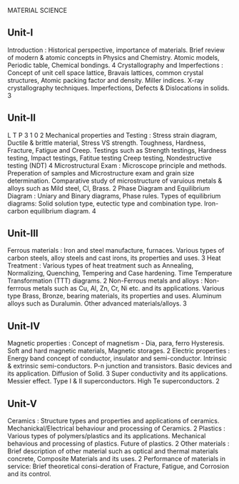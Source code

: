 MATERIAL SCIENCE
## Unit-I
Introduction : Historical perspective, importance of materials. Brief review of modern &
atomic concepts in Physics and Chemistry. Atomic models, Periodic table, Chemical
bondings. 4
Crystallography and Imperfections : Concept of unit cell space lattice, Bravais lattices,
common crystal structures, Atomic packing factor and density. Miller indices. X-ray
crystallography techniques. Imperfections, Defects & Dislocations in solids. 3
## Unit-II
L T P
3 1 0
2
Mechanical properties and Testing : Stress strain diagram, Ductile & brittle material,
Stress VS strength. Toughness, Hardness, Fracture, Fatigue and Creep. Testings such as
Strength testings, Hardness testing, Impact testings, Fatitue testing Creep testing, Nondestructive testing (NDT) 4
Microstructural Exam : Microscope principle and methods. Preperation of samples and
Microstructure exam and grain size determination. Comparative study of microstructure
of varuious metals & alloys such as Mild steel, CI, Brass. 2
Phase Diagram and Equilibrium Diagram : Uniary and Binary diagrams, Phase rules.
Types of equilibrium diagrams: Solid solution type, eutectic type and combination type.
Iron-carbon equilibrium diagram. 4
## Unit-III
Ferrous materials : Iron and steel manufacture, furnaces. Various types of carbon steels,
alloy steels and cast irons, its properties and uses. 3
Heat Treatment : Various types of heat treatment such as Annealing, Normalizing,
Quenching, Tempering and Case hardening. Time Temperature Transformation (TTT)
diagrams. 2
Non-Ferrous metals and alloys : Non-ferrrous metals such as Cu, Al, Zn, Cr, Ni etc.
and its applications. Various type Brass, Bronze, bearing materials, its properties and
uses. Aluminum alloys such as Duralumin. Other advanced materials/alloys. 3
## Unit-IV
Magnetic properties : Concept of magnetism - Dia, para, ferro Hysteresis. Soft and hard
magnetic materials, Magnetic storages. 2
Electric properties : Energy band concept of conductor, insulator and semi-conductor.
Intrinsic & extrinsic semi-conductors. P-n junction and transistors. Basic devices and its
application. Diffusion of Solid. 3
 Super conductivity and its applications. Messier effect. Type I & II
superconductors. High Te superconductors. 2
## Unit-V
Ceramics : Structure types and properties and applications of ceramics.
Mechanickal/Electrical behaviour and processing of Ceramics. 2
Plastics : Various types of polymers/plastics and its applications. Mechanical behavious
and processing of plastics. Future of plastics. 2
Other materials : Brief description of other material such as optical and thermal
materials concrete, Composite Materials and its uses. 2
Performance of materials in service: Brief theoretical consi-deration of Fracture,
Fatigue, and Corrosion and its control. 
